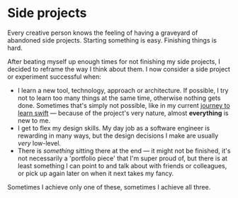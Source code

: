 # Side projects

Every creative person knows the feeling of having a graveyard of abandoned side projects. Starting something is easy. Finishing things is hard.

After beating myself up enough times for not finishing my side projects, I decided to reframe the way I think about them. I now consider a side project or experiment successful when:

- I learn a new tool, technology, approach or architecture. If possible, I try not to learn too many things at the same time, otherwise nothing gets done. Sometimes that's simply not possible, like in my current [journey to learn swift](journey-to-learn-swift.md) — because of the project's very nature, almost **everything** is new to me.
- I get to flex my design skills. My day job as a software engineer is rewarding in many ways, but the design decisions I make are usually _very_ low-level.
- There is _something_ sitting there at the end — it might not be finished, it's not necessarily a 'portfolio piece' that I'm super proud of, but there is at least something I can point to and talk about with friends or colleagues, or pick up again later on when it next takes my fancy.

Sometimes I achieve only one of these, sometimes I achieve all three.
